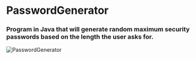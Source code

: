 # PasswordGenerator

### Program in Java that will generate random maximum security passwords based on the length the user asks for.


![PasswordGenerator](https://user-images.githubusercontent.com/85533331/227693761-cd501ea6-7d27-4baa-a4c6-acfb4691f88c.jpg)
